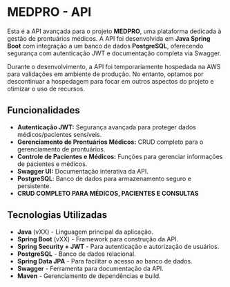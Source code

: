# MEDPRO - API 

Esta é a API avançada para o projeto **MEDPRO**, uma plataforma dedicada à gestão de prontuários médicos. A API foi desenvolvida em **Java Spring Boot** com integração a um banco de dados **PostgreSQL**, oferecendo segurança com autenticação JWT e documentação completa via Swagger.

Durante o desenvolvimento, a API foi temporariamente hospedada na AWS para validações em ambiente de produção. No entanto, optamos por descontinuar a hospedagem para focar em outros aspectos do projeto e otimizar o uso de recursos.

## Funcionalidades

- **Autenticação JWT:** Segurança avançada para proteger dados médicos/pacientes sensíveis.
- **Gerenciamento de Prontuários Médicos:** CRUD completo para o gerenciamento de prontuários.
- **Controle de Pacientes e Médicos:** Funções para gerenciar informações de pacientes e médicos.
- **Swagger UI:** Documentação interativa da API.
- **PostgreSQL**: Banco de dados para armazenamento seguro e persistente.
- **CRUD COMPLETO PARA MÉDICOS, PACIENTES E CONSULTAS**

## Tecnologias Utilizadas

- **Java** (vXX) - Linguagem principal da aplicação.
- **Spring Boot** (vXX) - Framework para construção da API.
- **Spring Security + JWT** - Para autenticação e autorização de usuários.
- **PostgreSQL** - Banco de dados relacional.
- **Spring Data JPA** - Para facilitar o acesso ao banco de dados.
- **Swagger** - Ferramenta para documentação da API.
- **Maven** - Gerenciamento de dependências e build.
